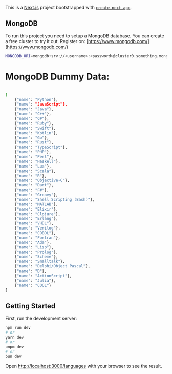 This is a [Next.js](https://nextjs.org/) project bootstrapped with [`create-next-app`](https://github.com/vercel/next.js/tree/canary/packages/create-next-app).

## MongoDB
To run this project you need to setup a MongoDB database. You can create a free cluster to try it out. Register on: [https://www.mongodb.com/](https://www.mongodb.com/)

```bash
MONGODB_URI=mongodb+srv://<username>:<password>@cluster0.something.mongodb.net/
```

# MongoDB Dummy Data:
```bash

[
    {"name": "Python"},
    {"name": "JavaScript"},
    {"name": "Java"},
    {"name": "C++"},
    {"name": "C#"},
    {"name": "Ruby"},
    {"name": "Swift"},
    {"name": "Kotlin"},
    {"name": "Go"},
    {"name": "Rust"},
    {"name": "TypeScript"},
    {"name": "PHP"},
    {"name": "Perl"},
    {"name": "Haskell"},
    {"name": "Lua"},
    {"name": "Scala"},
    {"name": "R"},
    {"name": "Objective-C"},
    {"name": "Dart"},
    {"name": "F#"},
    {"name": "Groovy"},
    {"name": "Shell Scripting (Bash)"},
    {"name": "MATLAB"},
    {"name": "Elixir"},
    {"name": "Clojure"},
    {"name": "Erlang"},
    {"name": "VHDL"},
    {"name": "Verilog"},
    {"name": "COBOL"},
    {"name": "Fortran"},
    {"name": "Ada"},
    {"name": "Lisp"},
    {"name": "Prolog"},
    {"name": "Scheme"},
    {"name": "Smalltalk"},
    {"name": "Delphi/Object Pascal"},
    {"name": "D"},
    {"name": "ActionScript"},
    {"name": "Julia"},
    {"name": "COOL"}
]

```

## Getting Started

First, run the development server:

```bash
npm run dev
# or
yarn dev
# or
pnpm dev
# or
bun dev
```

Open [http://localhost:3000/languages](http://localhost:3000/languages) with your browser to see the result.
